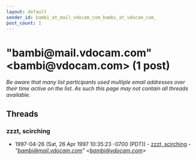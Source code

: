```yaml
---
layout: default
sender_id: bambi_at_mail_vdocam_com_bambi_at_vdocam_com_
post_count: 1
---
```


# "bambi<span>@</span>mail.vdocam.com" <bambi<span>@</span>vdocam.com> (1 post)

_Be aware that many list participants used multiple email addresses over their time active on the list. As such this page may not contain all threads available._

## Threads

### zzzt, scirching
+ 1997-04-26 (Sat, 26 Apr 1997 10:35:23 -0700 (PDT)) - [zzzt, scirching](/archive/1997/04/dab8d5b16b6f23abbb39ac420c8834dded2e836581fed4662e03289a1ab63247) - _"bambi@mail.vdocam.com" \<bambi@vdocam.com\>_

